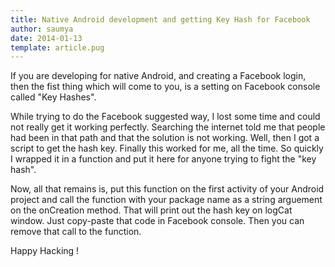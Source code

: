 ```yaml
---
title: Native Android development and getting Key Hash for Facebook
author: saumya
date: 2014-01-13
template: article.pug
---
```



If you are developing for native Android, and creating a Facebook login, then the fist thing which will come to you, is a setting on Facebook console called "Key Hashes".

<span class="more">

While trying to do the Facebook suggested way, I lost some time and could not really get it working perfectly. Searching the internet told me that people had been in that path and that the solution is not working. Well, then I got a script to get the hash key. Finally this worked for me, all the time. So quickly I wrapped it in a function and put it here for anyone trying to fight the "key hash".    

<script src="https://gist.github.com/saumya/8399013.js"></script>    

Now, all that remains is, put this function on the first activity of your Android project and call the function with your package name as a string arguement on the onCreation method. That will print out the hash key on logCat window. Just copy-paste that code in Facebook console. Then you can remove that call to the function.    

Happy Hacking ! 


